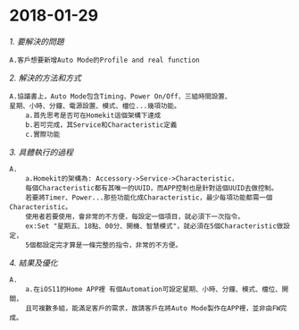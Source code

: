 # 2018-01-29

*1. 要解決的問題*

	A.客戶想要新增Auto Mode的Profile and real function

*2. 解決的方法和方式*

	A.協議書上，Auto Mode包含Timing、Power On/Off、三組時間設置、
	星期、小時、分鐘、電源設置、模式、檔位...幾項功能。
		a.首先思考是否可在Homekit這個架構下達成
		b.若可完成，其Service和Characteristic定義
		c.實際功能

*3. 具體執行的過程*

	A.
		a.Homekit的架構為: Accessory->Service->Characteristic，
		每個Characteristic都有其唯一的UUID，而APP控制也是針對這個UUID去做控制。
		若要將Timer、Power...那些功能化成Characteristic，最少每項功能都需一個Characteristic。
		使用者若要使用，會非常的不方便，每設定一個項目，就必須下一次指令。
		ex:Set "星期五、18點、00分、開機、智慧模式"，就必須在5個Characteristic做設定，
		5個都設定完才算是一條完整的指令，非常的不方便。

*4. 結果及優化*

	A.
		a.在iOS11的Home APP裡 有個Automation可設定星期、小時、分鐘、模式、檔位、開關，
		且可複數多組，能滿足客戶的需求，故請客戶在將Auto Mode製作在APP裡，並非由FW完成。




